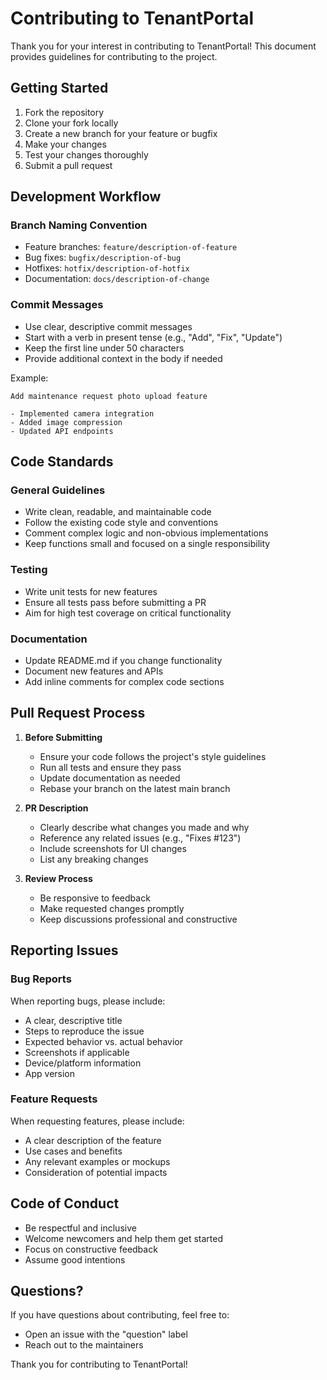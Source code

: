 # Contributing to TenantPortal

Thank you for your interest in contributing to TenantPortal! This document provides guidelines for contributing to the project.

## Getting Started

1. Fork the repository
2. Clone your fork locally
3. Create a new branch for your feature or bugfix
4. Make your changes
5. Test your changes thoroughly
6. Submit a pull request

## Development Workflow

### Branch Naming Convention
- Feature branches: `feature/description-of-feature`
- Bug fixes: `bugfix/description-of-bug`
- Hotfixes: `hotfix/description-of-hotfix`
- Documentation: `docs/description-of-change`

### Commit Messages
- Use clear, descriptive commit messages
- Start with a verb in present tense (e.g., "Add", "Fix", "Update")
- Keep the first line under 50 characters
- Provide additional context in the body if needed

Example:
```
Add maintenance request photo upload feature

- Implemented camera integration
- Added image compression
- Updated API endpoints
```

## Code Standards

### General Guidelines
- Write clean, readable, and maintainable code
- Follow the existing code style and conventions
- Comment complex logic and non-obvious implementations
- Keep functions small and focused on a single responsibility

### Testing
- Write unit tests for new features
- Ensure all tests pass before submitting a PR
- Aim for high test coverage on critical functionality

### Documentation
- Update README.md if you change functionality
- Document new features and APIs
- Add inline comments for complex code sections

## Pull Request Process

1. **Before Submitting**
   - Ensure your code follows the project's style guidelines
   - Run all tests and ensure they pass
   - Update documentation as needed
   - Rebase your branch on the latest main branch

2. **PR Description**
   - Clearly describe what changes you made and why
   - Reference any related issues (e.g., "Fixes #123")
   - Include screenshots for UI changes
   - List any breaking changes

3. **Review Process**
   - Be responsive to feedback
   - Make requested changes promptly
   - Keep discussions professional and constructive

## Reporting Issues

### Bug Reports
When reporting bugs, please include:
- A clear, descriptive title
- Steps to reproduce the issue
- Expected behavior vs. actual behavior
- Screenshots if applicable
- Device/platform information
- App version

### Feature Requests
When requesting features, please include:
- A clear description of the feature
- Use cases and benefits
- Any relevant examples or mockups
- Consideration of potential impacts

## Code of Conduct

- Be respectful and inclusive
- Welcome newcomers and help them get started
- Focus on constructive feedback
- Assume good intentions

## Questions?

If you have questions about contributing, feel free to:
- Open an issue with the "question" label
- Reach out to the maintainers

Thank you for contributing to TenantPortal!
